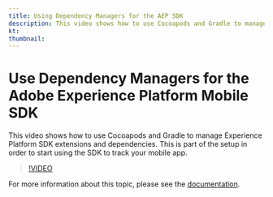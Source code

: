 ```yaml
---
title: Using Dependency Managers for the AEP SDK
description: This video shows how to use Cocoapods and Gradle to manage Experience Platform SDK extensions and dependencies. This is part of the setup in order to start using the SDK to track your mobile app.
kt: 
thumbnail: 
---
```


# Use Dependency Managers for the Adobe Experience Platform Mobile SDK

This video shows how to use Cocoapods and Gradle to manage Experience Platform SDK extensions and dependencies. This is part of the setup in order to start using the SDK to track your mobile app.

>[!VIDEO](https://video.tv.adobe.com/v/26263/?quality=12)

For more information about this topic, please see the [documentation](https://aep-sdks.gitbook.io/docs/getting-started/get-the-sdk).
